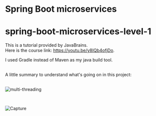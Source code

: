# Spring Boot microservices

# spring-boot-microservices-level-1

This is a tutorial provided by JavaBrains.<br>Here is the course link: https://youtu.be/y8IQb4ofjDo.

I used Gradle instead of Maven as my java build tool.

<br>
A little summary to understand what's going on in this project:
<br><br>

![multi-threading](https://user-images.githubusercontent.com/72088440/187515784-59262663-cdd4-4d01-b4c1-1c212f598903.PNG)

<br>

![Capture](https://user-images.githubusercontent.com/72088440/187515806-511a4dc1-c4ad-44aa-8de8-c0837ea39e84.PNG)
